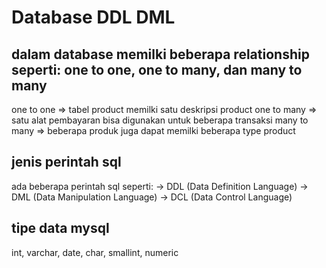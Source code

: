 # Database DDL DML

## dalam database memilki beberapa relationship seperti: one to one, one to many, dan many to many

one to one => tabel product memilki satu deskripsi product
one to many => satu alat pembayaran bisa digunakan untuk beberapa transaksi
many to many => beberapa produk juga dapat memilki beberapa type product

## jenis perintah sql

ada beberapa perintah sql seperti:
-> DDL (Data Definition Language)
-> DML (Data Manipulation Language)
-> DCL (Data Control Language)

## tipe data mysql

int, varchar, date, char, smallint, numeric
